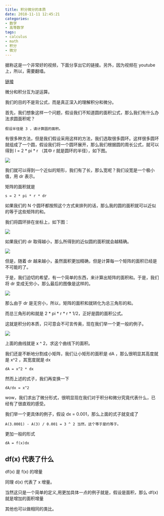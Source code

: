 ```yaml
---
title: 积分微分的本质
date: 2018-11-11 12:45:21
categories:
- 数学
- 高等数学
tags:
- calculus
- math
- 积分
- 微分
---
```

据称这是一个非常好的视频，下面分享出它的链接。另外，因为视频在 youtube 上，所以，需要翻墙。

[链接](https://goo.gl/sfHext)

 <!-- more -->

微分和积分互为逆运算。

我们的目的不是背公式，而是真正深入的理解积分和微分。

首先，我们想象这样一个问题，假设我们不知道圆的面积公式，那么我们有什么办法求圆面积呢？

	假设半径是 3 ，请计算圆的面积。
	
有很多种方法，但是我们假设采用这样的方法，我们选取很多圆环。这样很多圆环就组成了一个圆，假设我们将一个圆环展开，那么我们根据圆的周长公式，就可以得到 l = 2 * pi * r （其中 r 就是圆环的半径），如下图。

![](/images/calculus/0_0.JPG)

我们就可以得到一个近似的矩形，我们有了长，那么宽呢？我们设宽是一个极小值，用 dr 表示。

矩阵的面积就是

	s = 2 * pi * r * dr
	
如果我们的 N 个圆环都按照这个方式来排列的话，那么我的圆的面积就可以近似的等于这些矩阵的和。

我们将圆环排在坐标上，如下图：

![](/images/calculus/0_1.JPG)

如果我们的 dr 取得越小，那么所得到的近似圆的面积就会越精确。

![](/images/calculus/0_2.JPG)

但是，随着 dr 越来越小，虽然面积更加精确，但是计算每一个矩阵的面积已经是不可能的了。

于是，我们迫切的希望，有一个简单的东西，来计算出矩阵的面积和。于是，我们将 dr 变成无穷小，那么最后的图像是这样的。

![](/images/calculus/0_3.JPG)

那么由于 dr 是无穷小，所以，矩阵的面积和就转化为总三角形的和。

而总三角形的和就是 2 * pi * r * r * 1/2，正好是圆的面积公式。

这就是积分的本质，只可意会不可言传奥，现在我们举一个更一般的例子。

![](/images/calculus/0_4.JPG)

上面的曲线就是 x ^ 2，求这个曲线下的面积。

我们还是不断地分割成小矩阵，我们让小矩形的面积是 dA ，那么很明显其高度就是 x^2 ，其宽度就是 dx


	dA = x^2 * dx
	
然而上述的式子，我们再变换一下

	dA/dx = x^2
	
wow，我们求出了微分形式，很明显现在我们对于积分和微分究竟代表什么，已经有了很直观的感受。

我们举一个更具体的例子，假设 dx = 0.001，那么上面的式子就变成了

	A(3.0001) - A(3) / 0.001 = 3 ^ 2 当然，这个等于是约等于。
	
更加一般的形式

	dA = f(x)dx
	
## df(x) 代表了什么

df(x) 是 f(x) 的增量

同理 d(x) 代表了 x 增量。

当然这只是一个简单的定义,用更加具体一点的例子就是，假设是面积，那么 df(x) 就是增加的面积增量

其他也可以做相同的类比。


